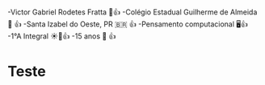 -Victor Gabriel Rodetes Fratta 🗿👍
-Colégio Estadual Guilherme de Almeida 🏫 👍
-Santa Izabel do Oeste, PR 🇧🇷 👍
-Pensamento computacional 🖥️👍
-1°A Integral ☀️🌝👍 
-15 anos 💯 👍
# Teste
